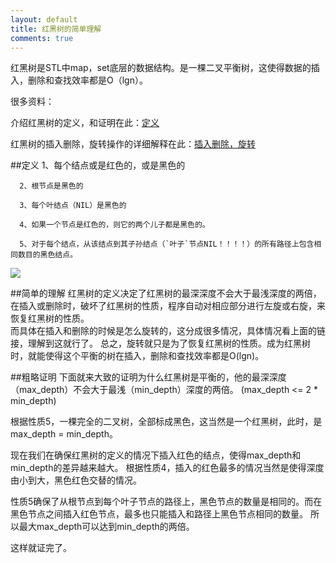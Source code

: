 ```yaml
---
layout: default
title: 红黑树的简单理解
comments: true
---
```


红黑树是STL中map，set底层的数据结构。是一棵二叉平衡树，这使得数据的插入，删除和查找效率都是O（lgn）。

很多资料：

介绍红黑树的定义，和证明在此：[定义](http://blog.csdn.net/haidao2009/article/details/8076970)

红黑树的插入删除，旋转操作的详细解释在此：[插入删除，旋转](http://blog.chinaunix.net/uid-26575352-id-3061918.html)

##定义
      1、每个结点或是红色的，或是黑色的
      
      2、根节点是黑色的
      
      3、每个叶结点（NIL）是黑色的
      
      4、如果一个节点是红色的，则它的两个儿子都是黑色的。
      
      5、对于每个结点，从该结点到其子孙结点（`叶子`节点NIL！！！！）的所有路径上包含相同数目的黑色结点。
      
      
![](http://img.my.csdn.net/uploads/201302/28/1362014952_9215.png)

##简单的理解
红黑树的定义决定了红黑树的最深深度不会大于最浅深度的两倍，在插入或删除时，破坏了红黑树的性质，程序自动对相应部分进行左旋或右旋，来恢复红黑树的性质。<br>
而具体在插入和删除的时候是怎么旋转的，这分成很多情况，具体情况看上面的链接，理解到这就行了。
总之，旋转就只是为了恢复红黑树的性质。成为红黑树时，就能使得这个平衡的树在插入，删除和查找效率都是O(lgn)。
      
##粗略证明
下面就来大致的证明为什么红黑树是平衡的，他的最深深度（max\_depth）不会大于最浅（min\_depth）深度的两倍。 (max\_depth <= 2 * min\_depth)

根据性质5，一棵完全的二叉树，全部标成黑色，这当然是一个红黑树，此时，是max\_depth = min\_depth。

现在我们在确保红黑树的定义的情况下插入红色的结点，使得max\_depth和min\_depth的差异越来越大。
根据性质4，插入的红色最多的情况当然是使得深度由小到大，黑色红色交替的情况。

性质5确保了从根节点到每个叶子节点的路径上，黑色节点的数量是相同的。而在黑色节点之间插入红色节点，最多也只能插入和路径上黑色节点相同的数量。
所以最大max\_depth可以达到min\_depth的两倍。

这样就证完了。

